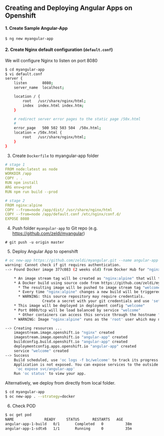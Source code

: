## Creating and Deploying Angular Apps on Openshift

#### 1. Create Sample Angular-App

```bash
$ ng new myangular-app
```

#### 2. Create Nginx default configuration (``default.conf``)
We will configure Nginx to listen on port 8080

```bash
$ cd myangular-app
$ vi default.conf
server {
    listen       8080;
    server_name  localhost;

    location / {
        root   /usr/share/nginx/html;
        index  index.html index.htm;
    }

    # redirect server error pages to the static page /50x.html
    #
    error_page   500 502 503 504  /50x.html;
    location = /50x.html {
        root   /usr/share/nginx/html;
    }
}
```


3. Create ``Dockerfile`` to myangular-app folder

```yaml
# stage 1
FROM node:latest as node
WORKDIR /app
COPY . .
RUN npm install
ARG env=prod
RUN npm run build --prod

# stage 2
FROM nginx:alpine
COPY --from=node /app/dist/ /usr/share/nginx/html
COPY --from=node /app/default.conf /etc/nginx/conf.d/
EXPOSE 8080
```

4. Push folder ``myangular-app`` to Git repo (e.g. https://github.com/zeldi/myangular)

```
# git push -u origin master
```

5. Deploy Angular App to openshift

```bash
# oc new-app https://github.com/zeldi/myangular.git --name angular-app
warning: Cannot check if git requires authentication.
--> Found Docker image 377c083 (2 weeks old) from Docker Hub for "nginx:alpine"

    * An image stream tag will be created as "nginx:alpine" that will track the source image
    * A Docker build using source code from https://github.com/zeldi/myangular.git will be created
      * The resulting image will be pushed to image stream tag "welcome:latest"
      * Every time "nginx:alpine" changes a new build will be triggered
      * WARNING: this source repository may require credentials.
                 Create a secret with your git credentials and use 'set build-secret' to assign it to the build config.
    * This image will be deployed in deployment config "welcome"
    * Port 8080/tcp will be load balanced by service "welcome"
      * Other containers can access this service through the hostname "welcome"
    * WARNING: Image "nginx:alpine" runs as the 'root' user which may not be permitted by your cluster administrator

--> Creating resources ...
    imagestream.image.openshift.io "nginx" created
    imagestream.image.openshift.io "angular-app" created
    buildconfig.build.openshift.io "angular-app" created
    deploymentconfig.apps.openshift.io "angular-app" created
    service "welcome" created
--> Success
    Build scheduled, use 'oc logs -f bc/welcome' to track its progress.
    Application is not exposed. You can expose services to the outside world by executing one or more of the commands below:
     'oc expose svc/angular-app'
    Run 'oc status' to view your app.

```

Alternatively, we deploy from directly from local folder.

```bash
$ cd myangular-app
$ oc new-app . --strategy=docker
```


6. Check POD

```bash
$ oc get pod
NAME              READY     STATUS      RESTARTS   AGE
angular-app-1-build   0/1       Completed   0          38m
angular-app-1-sdtx6   1/1       Running     0          35m
```
